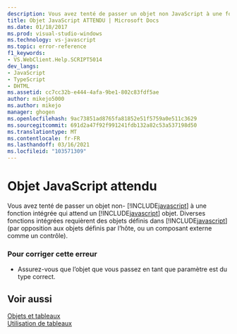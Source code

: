 ```yaml
---
description: Vous avez tenté de passer un objet non JavaScript à une fonction intégrée qui attend un objet JavaScript.
title: Objet JavaScript ATTENDU | Microsoft Docs
ms.date: 01/18/2017
ms.prod: visual-studio-windows
ms.technology: vs-javascript
ms.topic: error-reference
f1_keywords:
- VS.WebClient.Help.SCRIPT5014
dev_langs:
- JavaScript
- TypeScript
- DHTML
ms.assetid: cc7cc32b-e444-4afa-9be1-802c83fdf5ae
author: mikejo5000
ms.author: mikejo
manager: ghogen
ms.openlocfilehash: 9ac73851ad8765fa81852e51f5759a0e511c3629
ms.sourcegitcommit: 691d2a47f92f991241fdb132a82c53a537198d50
ms.translationtype: MT
ms.contentlocale: fr-FR
ms.lasthandoff: 03/16/2021
ms.locfileid: "103571309"
---
```

# <a name="javascript-object-expected"></a>Objet JavaScript attendu
Vous avez tenté de passer un objet non- [!INCLUDE[javascript](../../javascript/includes/javascript-md.md)] à une fonction intégrée qui attend un [!INCLUDE[javascript](../../javascript/includes/javascript-md.md)] objet. Diverses fonctions intégrées requièrent des objets définis dans [!INCLUDE[javascript](../../javascript/includes/javascript-md.md)] (par opposition aux objets définis par l’hôte, ou un composant externe comme un contrôle).  
  
### <a name="to-correct-this-error"></a>Pour corriger cette erreur  
  
- Assurez-vous que l’objet que vous passez en tant que paramètre est du type correct.  
  
## <a name="see-also"></a>Voir aussi  
 [Objets et tableaux](https://developer.mozilla.org/docs/Learn/JavaScript/Objects)   
 [Utilisation de tableaux](https://developer.mozilla.org/docs/Learn/JavaScript/First_steps/Arrays)
